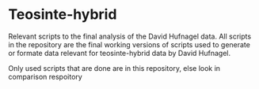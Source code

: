 # Teosinte-hybrid

Relevant scripts to the final analysis of the David Hufnagel data.
All scripts in the repository are the final working versions of scripts used to generate or formate data relevant for teosinte-hybrid data by David Hufnagel.

Only used scripts that are done are in this repository, else look in comparison respoitory
